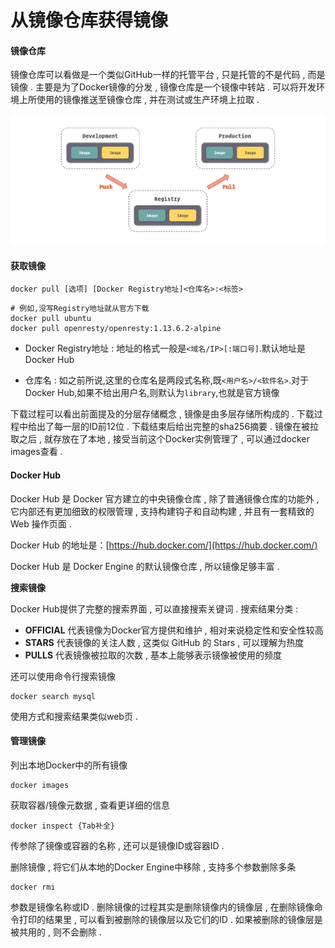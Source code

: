 # 从镜像仓库获得镜像

#### 镜像仓库

镜像仓库可以看做是一个类似GitHub一样的托管平台 , 只是托管的不是代码 , 而是镜像 . 主要是为了Docker镜像的分发 , 镜像仓库是一个镜像中转站 . 可以将开发环境上所使用的镜像推送至镜像仓库 , 并在测试或生产环境上拉取 .

![](/assets/pushpull.png)

#### 获取镜像

```
docker pull [选项] [Docker Registry地址]<仓库名>:<标签>
```

```
# 例如,没写Registry地址就从官方下载
docker pull ubuntu
docker pull openresty/openresty:1.13.6.2-alpine
```

* Docker Registry地址 : 地址的格式一般是`<域名/IP>[:端口号]`.默认地址是 Docker Hub

* 仓库名 : 如之前所说,这里的仓库名是两段式名称,既`<用户名>/<软件名>`.对于Docker Hub,如果不给出用户名,则默认为`library`,也就是官方镜像

下载过程可以看出前面提及的分层存储概念 , 镜像是由多层存储所构成的 . 下载过程中给出了每一层的ID前12位 . 下载结束后给出完整的sha256摘要 . 镜像在被拉取之后 , 就存放在了本地 , 接受当前这个Docker实例管理了 , 可以通过docker images查看 .

#### Docker Hub

Docker Hub 是 Docker 官方建立的中央镜像仓库 , 除了普通镜像仓库的功能外 , 它内部还有更加细致的权限管理 , 支持构建钩子和自动构建 , 并且有一套精致的 Web 操作页面 .

Docker Hub 的地址是：[https://hub.docker.com/](https://hub.docker.com/)

Docker Hub 是 Docker Engine 的默认镜像仓库 , 所以镜像足够丰富 .

**搜索镜像**

Docker Hub提供了完整的搜索界面 , 可以直接搜索关键词 . 搜索结果分类 :

* **OFFICIAL**
  代表镜像为Docker官方提供和维护 , 相对来说稳定性和安全性较高
* **STARS**
  代表镜像的关注人数 , 这类似 GitHub 的 Stars , 可以理解为热度
* **PULLS**
  代表镜像被拉取的次数 , 基本上能够表示镜像被使用的频度

还可以使用命令行搜索镜像

```
docker search mysql
```

使用方式和搜索结果类似web页 .

#### 管理镜像

列出本地Docker中的所有镜像

```
docker images
```

获取容器/镜像元数据 , 查看更详细的信息

```
docker inspect {Tab补全}
```

传参除了镜像或容器的名称 , 还可以是镜像ID或容器ID .

删除镜像 , 将它们从本地的Docker Engine中移除 , 支持多个参数删除多条

```
docker rmi
```

参数是镜像名称或ID . 删除镜像的过程其实是删除镜像内的镜像层 , 在删除镜像命令打印的结果里 , 可以看到被删除的镜像层以及它们的ID . 如果被删除的镜像层是被共用的 , 则不会删除 . 



